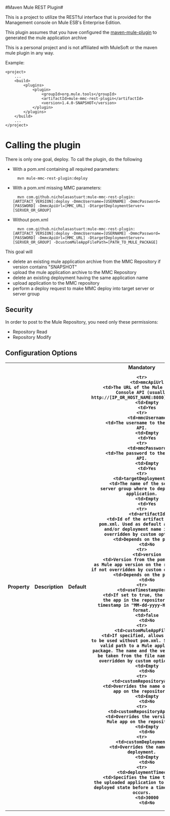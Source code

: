 #Maven Mule REST Plugin#

This is a project to utilize the RESTful interface that is provided for the Management console on Mule ESB's Enterprise Edition. 

This plugin assumes that you have configured the [maven-mule-plugin](https://github.com/mulesoft/maven-mule-plugin) to generated the mule application archive

This is a personal project and is not affiliated with MuleSoft or the maven mule plugin in any way.

Example:

	<project>
		...
		<build>
			<plugins>
				<plugin>
					<groupId>org.mule.tools</groupId>
					<artifactId>mule-mmc-rest-plugin</artifactId>
					<version>1.4.0-SNAPSHOT</version>
				</plugin>
			</plugins>
		</build>
		...
	</project>

# Calling the plugin #

There is only one goal, deploy. To call the plugin, do the following

- With a pom.xml containing all required parameters:

		mvn mule-mmc-rest-plugin:deploy
			
- With a pom.xml missing MMC parameters:

		mvn com.github.nicholasastuart:mule-mmc-rest-plugin:[ARTIFACT_VERSION]:deploy -DmmcUsername=[USERNAME] -DmmcPassword=[PASSWORD] -DmmcApiUrl=[MMC_URL] -DtargetDeploymentServer=[SERVER_OR_GROUP]

- Without pom.xml

		mvn com.github.nicholasastuart:mule-mmc-rest-plugin:[ARTIFACT_VERSION]:deploy -DmmcUsername=[USERNAME] -DmmcPassword=[PASSWORD] -DmmcApiUrl=[MMC_URL] -DtargetDeploymentServer=[SERVER_OR_GROUP] -DcustomMuleAppFilePath=[PATH_TO_MULE_PACKAGE] 
	
	
This goal will
*   delete an existing mule application archive from the MMC Repository if version contains "SNAPSHOT"
*	upload the mule application archive to the MMC Repository
*	delete an existing deployment having the same application name
*	upload application to the MMC repository
*	perform a deploy request to make MMC deploy into target server or server group

## Security ##
In order to post to the Mule Repository, you need only these permissions:

*	Repository Read 
*	Repository Modify

## Configuration Options ##
<table>
<tr>
	<th>Property
	<th>Description
	<th>Default
    <th>Mandatory
    
	<tr>
		<td>mmcApiUrl
		<td>The URL of the Mule Management Console API (usually http://[IP_OR_HOST_NAME:8080]/mmc/api).
		<td>Empty
		<td>Yes
	<tr>
		<td>mmcUsername
		<td>The username to the Mule MMC API.
		<td>Empty
		<td>Yes
	<tr>
		<td>mmcPassword
		<td>The password to the Mule MMC API.
		<td>Empty
		<td>Yes
	<tr>
		<td>targetDeploymentServer
		<td>The name of the server or server group where to deploy the application.
		<td>Empty
		<td>Yes
	<tr>
		<td>artifactId
		<td>Id of the artifact from the pom.xml. Used as default app name and/or deployment name if not overridden by custom options.
		<td>Depends on the pom.xml
		<td>No
	<tr>
		<td>version
		<td>Version from the pom.xml. Used as Mule app version on the repository if not overridden by custom options.	
		<td>Depends on the pom.xml
		<td>No
	<tr>
		<td>useTimestampVersion
		<td>If set to true, the version of the app in the repository is a timestamp in "MM-dd-yyyy-HH:mm:ss" format.
		<td>false
		<td>No
	<tr>
		<td>customMuleAppFilePath
		<td>If specified, allows the plugin to be used without pom.xml. Should be a valid path to a Mule application package. The name and the version will be taken from the file name if not overridden by custom options.	
		<td>Empty
		<td>No
	<tr>
		<td>customRepositoryAppName
		<td>Overrides the name of the Mule app on the repository.
		<td>Empty
		<td>No
	<tr>
		<td>customRepositoryAppVersion
		<td>Overrides the version of the Mule app on the repository.
		<td>Empty
		<td>No
	<tr>
		<td>customDeploymentName
		<td>Overrides the name of the deployment.
		<td>Empty
		<td>No
	<tr>
		<td>deploymentTimeoutMs
		<td>Specifies the time to wait for the uploaded application to reach the deployed state before a timeout error occurs.
		<td>30000
		<td>No
</table> 
